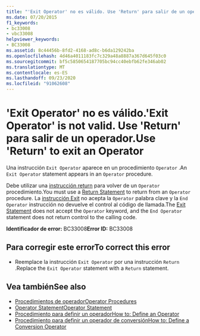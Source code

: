 ```yaml
---
title: "'Exit Operator' no es válido. Use 'Return' para salir de un operador."
ms.date: 07/20/2015
f1_keywords:
- bc33008
- vbc33008
helpviewer_keywords:
- BC33008
ms.assetid: 8c44456b-8fd2-4168-ad8c-b6da129242ba
ms.openlocfilehash: 4d46a4011183fc7c329a48a8887a367d645f03c0
ms.sourcegitcommit: bf5c5850654187705bc94cc40ebfb62fe346ab02
ms.translationtype: MT
ms.contentlocale: es-ES
ms.lasthandoff: 09/23/2020
ms.locfileid: "91062608"
---
```

# <a name="exit-operator-is-not-valid-use-return-to-exit-an-operator"></a><span data-ttu-id="afbb3-103">'Exit Operator' no es válido.</span><span class="sxs-lookup"><span data-stu-id="afbb3-103">'Exit Operator' is not valid.</span></span> <span data-ttu-id="afbb3-104">Use 'Return' para salir de un operador.</span><span class="sxs-lookup"><span data-stu-id="afbb3-104">Use 'Return' to exit an Operator</span></span>

<span data-ttu-id="afbb3-105">Una instrucción `Exit Operator` aparece en un procedimiento `Operator` .</span><span class="sxs-lookup"><span data-stu-id="afbb3-105">An `Exit Operator` statement appears in an `Operator` procedure.</span></span>  
  
 <span data-ttu-id="afbb3-106">Debe utilizar una [instrucción return](../language-reference/statements/return-statement.md) para volver de un `Operator` procedimiento.</span><span class="sxs-lookup"><span data-stu-id="afbb3-106">You must use a [Return Statement](../language-reference/statements/return-statement.md) to return from an `Operator` procedure.</span></span> <span data-ttu-id="afbb3-107">La [instrucción Exit](../language-reference/statements/exit-statement.md) no acepta la `Operator` palabra clave y la `End Operator` instrucción no devuelve el control al código de llamada.</span><span class="sxs-lookup"><span data-stu-id="afbb3-107">The [Exit Statement](../language-reference/statements/exit-statement.md) does not accept the `Operator` keyword, and the `End Operator` statement does not return control to the calling code.</span></span>  
  
 <span data-ttu-id="afbb3-108">**Identificador de error:** BC33008</span><span class="sxs-lookup"><span data-stu-id="afbb3-108">**Error ID:** BC33008</span></span>  
  
## <a name="to-correct-this-error"></a><span data-ttu-id="afbb3-109">Para corregir este error</span><span class="sxs-lookup"><span data-stu-id="afbb3-109">To correct this error</span></span>  
  
- <span data-ttu-id="afbb3-110">Reemplace la instrucción `Exit Operator` por una instrucción `Return` .</span><span class="sxs-lookup"><span data-stu-id="afbb3-110">Replace the `Exit Operator` statement with a `Return` statement.</span></span>  
  
## <a name="see-also"></a><span data-ttu-id="afbb3-111">Vea también</span><span class="sxs-lookup"><span data-stu-id="afbb3-111">See also</span></span>

- [<span data-ttu-id="afbb3-112">Procedimientos de operador</span><span class="sxs-lookup"><span data-stu-id="afbb3-112">Operator Procedures</span></span>](../programming-guide/language-features/procedures/operator-procedures.md)
- [<span data-ttu-id="afbb3-113">Operator Statement</span><span class="sxs-lookup"><span data-stu-id="afbb3-113">Operator Statement</span></span>](../language-reference/statements/operator-statement.md)
- [<span data-ttu-id="afbb3-114">Procedimiento para definir un operador</span><span class="sxs-lookup"><span data-stu-id="afbb3-114">How to: Define an Operator</span></span>](../programming-guide/language-features/procedures/how-to-define-an-operator.md)
- [<span data-ttu-id="afbb3-115">Procedimiento para definir un operador de conversión</span><span class="sxs-lookup"><span data-stu-id="afbb3-115">How to: Define a Conversion Operator</span></span>](../programming-guide/language-features/procedures/how-to-define-a-conversion-operator.md)
